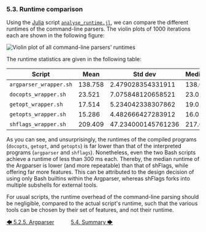 ### 5.3. Runtime comparison

Using the [Julia](https://julialang.org/ "julialang.org") script [`analyse_runtime.jl`](../comparison/analyse_runtime.jl), we can compare the different runtimes of the command-line parsers. The violin plots of 1000 iterations each are shown in the following figure:

![Violin plot of all command-line parsers' runtimes](../comparison/stats.svg)

The runtime statistics are given in the following table:

<!-- <include command="sed --regexp-extended 's/\w+\.sh/`&`/;s/,/ | /g;s/^/| /;s/$/ |/;2i | --- | --- | --- | --- |' ../comparison/stats.csv"> -->
| Script | Mean | Std dev | Median |
| --- | --- | --- | --- |
| `argparser_wrapper.sh` | 138.758 | 2.479028354331911 | 138.0 |
| `docopts_wrapper.sh` | 23.521 | 7.075848120658521 | 23.0 |
| `getopt_wrapper.sh` | 17.514 | 5.234042338307862 | 19.0 |
| `getopts_wrapper.sh` | 15.286 | 4.482666427283912 | 16.0 |
| `shflags_wrapper.sh` | 209.409 | 47.234000145761236 | 217.0 |
<!-- </include> -->

As you can see, and unsurprisingly, the runtimes of the compiled programs (`docopts`, `getopt`, and `getopts`) is far lower than that of the interpreted programs (`argparser` and `shflags`). Nonetheless, even the two Bash scripts achieve a runtime of less than 300&nbsp;ms each. Thereby, the median runtime of the Argparser is lower (and more repeatable) than that of shFlags, while offering far more features. This can be attributed to the design decision of using only Bash builtins within the Argparser, whereas shFlags forks into multiple subshells for external tools.

For usual scripts, the runtime overhead of the command-line parsing should be negligible, compared to the actual script's runtime, such that the various tools can be chosen by their set of features, and not their runtime.


[&#129092;&nbsp;5.2.5. Argparser](example_scripts/argparser.md)
&nbsp;&nbsp;&nbsp;&nbsp;&nbsp;&nbsp;&nbsp;&nbsp;&nbsp;&nbsp;[5.4. Summary&nbsp;&#129094;](summary.md)
